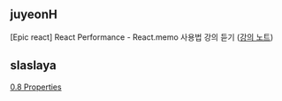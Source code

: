 <h2>juyeonH</h2>[Epic react] React Performance - React.memo 사용법 강의 듣기 (<a href="https://www.notion.so/mycodeplayground66/React-memo-for-Reducing-re-renders-8d56ed14fc0b4616bb32855955fc1d94">강의 노트</a>)<h2>slaslaya</h2><a href="https://slaplace.notion.site/08-Properties-90dc7d81a16b4caebf77fa7b33798e94">0.8 Properties</a>